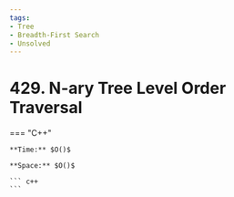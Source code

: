 ```yaml
---
tags:
- Tree
- Breadth-First Search
- Unsolved
---
```



# 429. N-ary Tree Level Order Traversal

=== "C++"

    **Time:** $O()$

    **Space:** $O()$

    ``` c++
    ```